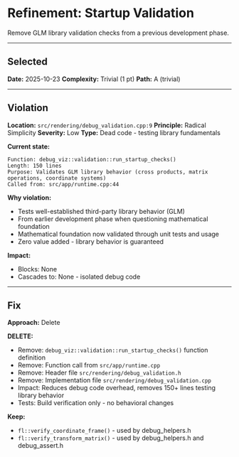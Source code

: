 # Refinement: Startup Validation

Remove GLM library validation checks from a previous development phase.

---

<!-- BEGIN: SELECT/SELECTED -->
## Selected

**Date:** 2025-10-23
**Complexity:** Trivial (1 pt)
**Path:** A (trivial)
<!-- END: SELECT/SELECTED -->

---

<!-- BEGIN: SELECT/VIOLATION -->
## Violation

**Location:** `src/rendering/debug_validation.cpp:9`
**Principle:** Radical Simplicity
**Severity:** Low
**Type:** Dead code - testing library fundamentals

**Current state:**
```
Function: debug_viz::validation::run_startup_checks()
Length: 150 lines
Purpose: Validates GLM library behavior (cross products, matrix operations, coordinate systems)
Called from: src/app/runtime.cpp:44
```

**Why violation:**
- Tests well-established third-party library behavior (GLM)
- From earlier development phase when questioning mathematical foundation
- Mathematical foundation now validated through unit tests and usage
- Zero value added - library behavior is guaranteed

**Impact:**
- Blocks: None
- Cascades to: None - isolated debug code
<!-- END: SELECT/VIOLATION -->

---

<!-- BEGIN: SELECT/FIX -->
## Fix

**Approach:** Delete

**DELETE:**
- Remove: `debug_viz::validation::run_startup_checks()` function definition
- Remove: Function call from `src/app/runtime.cpp`
- Remove: Header file `src/rendering/debug_validation.h`
- Remove: Implementation file `src/rendering/debug_validation.cpp`
- Impact: Reduces debug code overhead, removes 150+ lines testing library behavior
- Tests: Build verification only - no behavioral changes

**Keep:**
- `fl::verify_coordinate_frame()` - used by debug_helpers.h
- `fl::verify_transform_matrix()` - used by debug_helpers.h and debug_assert.h
<!-- END: SELECT/FIX -->
